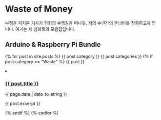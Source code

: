 # Waste of Money

부정을 저지른 기사가 참회의 수행길을 떠나듯, 저의 수년간의 돈낭비를 참회하고자 합니다. 여기는 제 참회록의 모음집입니다.

## Arduino & Raspberry Pi Bundle

{% for post in site.posts %}
    {{ post.category }}
    {{ post.categories }}
    {% if post.category == "Waste" %}
    {{ post }}
    <li> 
        <h3><a href="{{ post.url }}"> {{ post.title }} </a></h3>
        <p> {{ page.date | date_to_string }} </p>
        <p>{{ post.excerpt }}</p>
    </li>
    {% endif %}
{% endfor %}